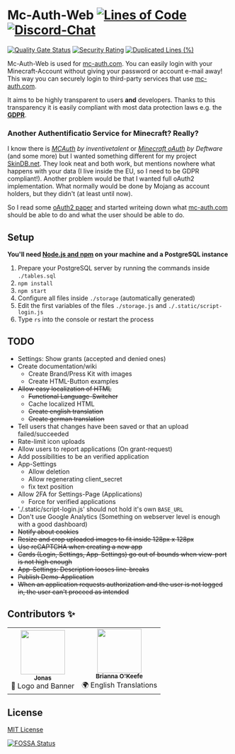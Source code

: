 # Mc-Auth-Web [![Lines of Code](https://sonarcloud.io/api/project_badges/measure?project=Mc-Auth-com_Mc-Auth-Web&metric=ncloc)](https://sonarcloud.io/dashboard?id=Mc-Auth-com_Mc-Auth-Web) [![Discord-Chat](https://img.shields.io/discord/344982818863972352?label=Discord&logo=discord&logoColor=white)](https://sprax.me/discord)
[![Quality Gate Status](https://sonarcloud.io/api/project_badges/measure?project=Mc-Auth-com_Mc-Auth-Web&metric=alert_status)](https://sonarcloud.io/dashboard?id=Mc-Auth-com_Mc-Auth-Web) [![Security Rating](https://sonarcloud.io/api/project_badges/measure?project=Mc-Auth-com_Mc-Auth-Web&metric=security_rating)](https://sonarcloud.io/dashboard?id=Mc-Auth-com_Mc-Auth-Web) [![Duplicated Lines (%)](https://sonarcloud.io/api/project_badges/measure?project=Mc-Auth-com_Mc-Auth-Web&metric=duplicated_lines_density)](https://sonarcloud.io/dashboard?id=Mc-Auth-com_Mc-Auth-Web)

Mc-Auth-Web is used for [mc-auth.com](https://mc-auth.com). You can easily login with your Minecraft-Account without giving your password or account e-mail away! This way you can securely login to third-party services that use [mc-auth.com](https://mc-auth.com).

It aims to be highly transparent to users **and** developers.
Thanks to this transparency it is easily compliant with most data protection laws e.g. the **[GDPR](https://en.wikipedia.org/wiki/General_Data_Protection_Regulation)**.

### Another Authentificatio Service for Minecraft? Really?
I know there is *[MCAuth](https://github.com/MC-Auth) by inventivetalent* or *[Minecraft oAuth](https://mc-oauth.net/) by Deftware* (and some more) but I wanted something different for my project [SkinDB.net](https://skindb.net).
They look neat and both work, but mentions nowhere what happens with your data (I live inside the EU, so I need to be GDPR compliant!).
Another problem would be that I wanted full oAuth2 implementation. What normally would be done by Mojang as account holders, but they didn't (at least until now).

So I read some [oAuth2 paper](https://tools.ietf.org/html/rfc6749) and started writeing down what [mc-auth.com](https://mc-auth.com) should be able to do and what the user should be able to do.

## Setup
**You'll need [Node.js and npm](https://nodejs.org/en/download/package-manager/) on your machine and a PostgreSQL instance**

1. Prepare your PostgreSQL server by running the commands inside `./tables.sql`
2. `npm install`
3. `npm start`
4. Configure all files inside `./storage` (automatically generated)
5. Edit the first variables of the files `./storage.js` and `./.static/script-login.js`
6. Type `rs` into the console or restart the process

## TODO
* Settings: Show grants (accepted and denied ones)
* Create documentation/wiki
  * Create Brand/Press Kit with images
  * Create HTML-Button examples
* ~~Allow easy localization of HTML~~
  * ~~Functional Language-Switcher~~
  * Cache localized HTML
  * ~~Create english translation~~
  * ~~Create german translation~~
* Tell users that changes have been saved or that an upload failed/succeeded
* Rate-limit icon uploads
* Allow users to report applications (On grant-request)
* Add possibilities to be an verified application
* App-Settings
  * Allow deletion
  * Allow regenerating client_secret
  * fix text position
* Allow 2FA for Settings-Page (Applications)
  * Force for verified applications
* './.static/script-login.js' should not hold it's own `BASE_URL`
* Don't use Google Analytics (Something on webserver level is enough with a good dashboard)
* ~~Notify about cookies~~
* ~~Resize and crop uploaded images to fit inside 128px x 128px~~
* ~~Use reCAPTCHA when creating a new app~~
* ~~Cards (Login, Settings, App-Settings) go out of bounds when view-port is not high enough~~
* ~~App-Settings: Description looses line-breaks~~
* ~~Publish Demo-Application~~ 
* ~~When an application requests authorization and the user is not logged in, the user can't proceed as intended~~

## Contributors ✨
<table>
  <tr>
    <td align="center"><a href="https://github.com/JonasAlpha"><img src="https://avatars1.githubusercontent.com/u/35976079?s=460&v=4" width="100px" alt=""><br><sub><b>Jonas</b></sub></a><br>🎨 Logo and Banner</td>
    <td align="center"><a href="https://github.com/Songoda"><img src="https://avatars3.githubusercontent.com/u/26376600?s=460&v=4" width="100px" alt=""><br><sub><b>Brianna O'Keefe</b></sub></a><br>🌍 English Translations</td>
  </tr>
</table>

## License
[MIT License](https://github.com/Mc-Auth-com/Mc-Auth-Web/blob/master/LICENSE)

[![FOSSA Status](https://app.fossa.com/api/projects/git%2Bgithub.com%2FMc-Auth-com%2FMc-Auth-Web.svg?type=large)](https://app.fossa.com/projects/git%2Bgithub.com%2FMc-Auth-com%2FMc-Auth-Web?ref=badge_large)
